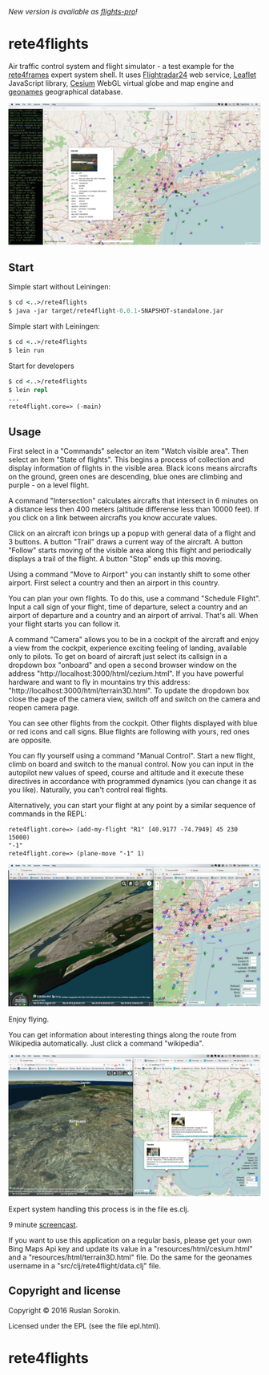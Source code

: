 *New version is available as [flights-pro](https://github.com/rururu/flights-pro)!*

# rete4flights

Air traffic control system and flight simulator - a test example for the [rete4frames](http://github.com/rururu/rete4frames) expert system shell.
It uses [Flightradar24](http://www.flightradar24.com) web service, [Leaflet](http://leafletjs.com) JavaScript library, [Cesium](https://cesiumjs.org/) WebGL virtual globe and map engine and [geonames](http://www.geonames.org) geographical database.

![screenshot](screenshot.jpg)

## Start

Simple start without Leiningen:
```clj
$ cd <..>/rete4flights
$ java -jar target/rete4flight-0.0.1-SNAPSHOT-standalone.jar
```
Simple start with Leiningen:
```clj
$ cd <..>/rete4flights
$ lein run
```
Start for developers
```clj
$ cd <..>/rete4flights
$ lein repl
...
rete4flight.core=> (-main)
```

## Usage

First select in a "Commands" selector an item "Watch visible area". Then select an item "State of flights". This begins a process of collection and display information of flights in the visible area. Black icons means aircrafts on the ground, green ones are descending, blue ones are climbing and purple - on a level flight.

A command "Intersection" calculates aircrafts that intersect in 6 minutes on a distance less then 400 meters (altitude differense less than 10000 feet). If you click on a link between aircrafts you know accurate values.

Click on an aircraft icon brings up a popup with general data of a flight and 3 buttons. A button "Trail" draws a current way of the aircraft. A button "Follow" starts moving of the visible area along this flight and periodically displays a trail of the flight. A button "Stop" ends up this moving.

Using a command "Move to Airport" you can instantly shift to some other airport. First select a country and then an airport in this country.

You can plan your own flights. To do this, use a command "Schedule Flight". Input a call sign of your flight, time of departure, select a country and an airport of departure and a country and an airport of arrival. That's all. When your flight starts you can follow it.

A command "Camera"  allows you to be in a cockpit of the aircraft and enjoy a view from the cockpit, experience exciting feeling of landing, available only to pilots. To get on board of aircraft just select its callsign in a dropdown box "onboard" and open a second browser window on the address "http://localhost:3000/html/cezium.html". If you have powerful hardware and want to fly in mountains try this address: "http://localhost:3000/html/terrain3D.html". To update the dropdown box close the page of the camera view, switch off and switch on the camera and reopen camera page.

You can see other flights from the cockpit. Other flights displayed with blue or red icons and call signs. Blue flights are following with yours, red ones are opposite.

You can fly yourself using a command "Manual Control". Start a new flight, climb on board and switch to the manual control. Now you can input in the autopilot new values of speed, course and altitude and it execute these directives in accordance with programmed dynamics (you can change it as you like). Naturally, you can't control real flights.

Alternatively, you can start your flight at any point by a similar sequence of commands in the REPL:
```
rete4flight.core=> (add-my-flight "R1" [40.9177 -74.7949] 45 230 15000)
"-1"
rete4flight.core=> (plane-move "-1" 1)
```

![screenshot](screenshot2.jpg)

Enjoy flying.

You can get information about interesting things along the route from Wikipedia automatically. Just click a command "wikipedia".

![screenshot](screenshot3.jpg)

Expert system handling this process is in the file es.clj.

9 minute [screencast](https://www.youtube.com/watch?v=RTuQPYDsd_A).

If you want to use this application on a regular basis, please get your own Bing Maps Api key and update its value in a "resources/html/cesium.html" and a "resources/html/terrain3D.html" file. Do the same for the geonames username in a "src/clj/rete4flight/data.clj" file.

Copyright and license
----

Copyright © 2016 Ruslan Sorokin.

Licensed under the EPL (see the file epl.html).
# rete4flights
